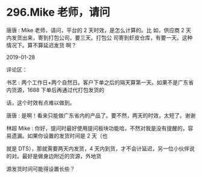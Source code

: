 # 296.Mike 老师，请问

唐唐 : Mike 老师，请问，平台的 2 天时效，是怎么计算的。比 如，供应商 2 天内发货出来，寄到打包公司，要三天。打包公 司寄到虾皮仓库，有要一天。这种情况下。算不算延迟发货 啊？

2019-01-28

评论区：

书艺 : 两个工作日+两个自然日。客户下单之后的隔天算第一天。如果不是广东省内货源，1688 下单后再通过代打包发货的

话，这个时效有点难以做到。

唐唐 : 是啊！看来只能做广东省内的产品了。要不然，两天的时效，太短了。谢谢

林超 Mike : 你好，提问时最好使用提问板块功能哈，不然对我是没有提醒的，容易遗漏。如果你设置的发货时间是 2 天（也

就是 DTS），那就需要两天内发货，4 天内到货，才不会计延迟，另一位小伙伴说的对。最好是做身边附近的货源，外地货

源发货时间可能得设置长些？